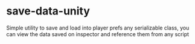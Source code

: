# save-data-unity
Simple utility to save and load into player prefs any serializable class, you can view the data saved on inspector and reference them from any script
